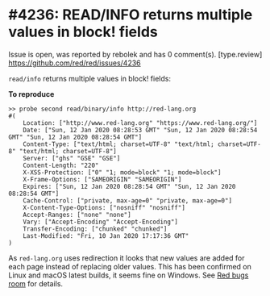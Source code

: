 
#4236: READ/INFO returns multiple values in block! fields
================================================================================
Issue is open, was reported by rebolek and has 0 comment(s).
[type.review]
<https://github.com/red/red/issues/4236>

`read/info` returns multiple values in block! fields:

**To reproduce**

```
>> probe second read/binary/info http://red-lang.org
#(
    Location: ["http://www.red-lang.org" "https://www.red-lang.org/"]
    Date: ["Sun, 12 Jan 2020 08:28:53 GMT" "Sun, 12 Jan 2020 08:28:54 GMT" "Sun, 12 Jan 2020 08:28:54 GMT"]
    Content-Type: ["text/html; charset=UTF-8" "text/html; charset=UTF-8" "text/html; charset=UTF-8"]
    Server: ["ghs" "GSE" "GSE"]
    Content-Length: "220"
    X-XSS-Protection: ["0" "1; mode=block" "1; mode=block"]
    X-Frame-Options: ["SAMEORIGIN" "SAMEORIGIN"]
    Expires: ["Sun, 12 Jan 2020 08:28:54 GMT" "Sun, 12 Jan 2020 08:28:54 GMT"]
    Cache-Control: ["private, max-age=0" "private, max-age=0"]
    X-Content-Type-Options: ["nosniff" "nosniff"]
    Accept-Ranges: ["none" "none"]
    Vary: ["Accept-Encoding" "Accept-Encoding"]
    Transfer-Encoding: ["chunked" "chunked"]
    Last-Modified: "Fri, 10 Jan 2020 17:17:36 GMT"
)
```
As `red-lang.org` uses redirection it looks that new values are added for each page instead of replacing older values.
This has been confirmed on Linux and macOS latest builds, it seems fine on Windows. See [Red bugs room](https://gitter.im/red/bugs?at=5e1ad910b720fa5b3cfd98a1) for details.



